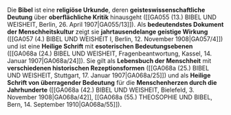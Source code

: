 
Die **Bibel** ist eine **religiöse Urkunde**, deren **geisteswissenschaftliche Deutung** über **oberflächliche Kritik** hinausgeht ([[GA055 (13.) BIBEL UND WEISHEIT, Berlin, 26. April 1907|GA055/13]]). Als **bedeutendstes Dokument der Menschheitskultur** zeigt sie **jahrtausendelange geistige Wirkung** ([[GA057 (4.) BIBEL UND WEISHEIT I, Berlin, 12. November 1908|GA057/4]]) und ist eine **Heilige Schrift** mit **esoterischen Bedeutungsebenen** ([[GA068a (24.) BIBEL UND WEISHEIT, Fragenbeantwortung, Kassel, 14. Januar 1907|GA068a/24]]). Sie gilt als **Lebensbuch der Menschheit** mit **verschiedenen historischen Rezeptionsformen** ([[GA068a (25.) BIBEL UND WEISHEIT, Stuttgart, 17. Januar 1907|GA068a/25]]) und als **Heilige Schrift von überragender Bedeutung** für die **Menschenherzen durch die Jahrhunderte** ([[GA068a (42.) BIBEL UND WEISHEIT, Bielefeld, 3. November 1908|GA068a/42]], [[GA068a (55.) THEOSOPHIE UND BIBEL, Bern, 14. September 1910|GA068a/55]]).
